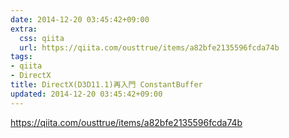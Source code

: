 ```yaml
---
date: 2014-12-20 03:45:42+09:00
extra:
  css: qiita
  url: https://qiita.com/ousttrue/items/a82bfe2135596fcda74b
tags:
- qiita
- DirectX
title: DirectX(D3D11.1)再入門 ConstantBuffer
updated: 2014-12-20 03:45:42+09:00
---
```


<https://qiita.com/ousttrue/items/a82bfe2135596fcda74b>

